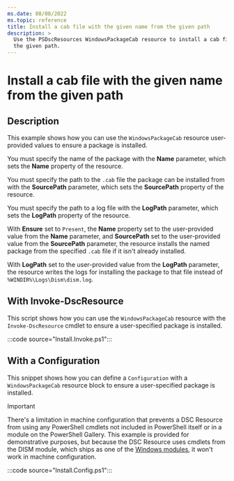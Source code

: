 ```yaml
---
ms.date: 08/08/2022
ms.topic: reference
title: Install a cab file with the given name from the given path
description: >
  Use the PSDscResources WindowsPackageCab resource to install a cab file with the given name from
  the given path.
---
```


# Install a cab file with the given name from the given path

## Description

This example shows how you can use the `WindowsPackageCab` resource user-provided values to ensure a
package is installed.

You must specify the name of the package with the **Name** parameter, which sets the **Name**
property of the resource.

You must specify the path to the `.cab` file the package can be installed from with the
**SourcePath** parameter, which sets the **SourcePath** property of the resource.

You must specify the path to a log file with the **LogPath** parameter, which sets the **LogPath**
property of the resource.

With **Ensure** set to `Present`, the **Name** property set to the user-provided value from the
**Name** parameter, and **SourcePath** set to the user-provided value from the **SourcePath**
parameter, the resource installs the named package from the specified `.cab` file if it isn't
already installed.

With **LogPath** set to the user-provided value from the **LogPath** parameter, the resource writes
the logs for installing the package to that file instead of `%WINDIR%\Logs\Dism\dism.log`.

## With Invoke-DscResource

This script shows how you can use the `WindowsPackageCab` resource with the `Invoke-DscResource`
cmdlet to ensure a user-specified package is installed.

:::code source="Install.Invoke.ps1":::

## With a Configuration

This snippet shows how you can define a `Configuration` with a `WindowsPackageCab` resource block to
ensure a user-specified package is installed.

> [!IMPORTANT]
> There's a limitation in machine configuration that prevents a DSC Resource from using any
> PowerShell cmdlets not included in PowerShell itself or in a module on the PowerShell Gallery.
> This example is provided for demonstrative purposes, but because the DSC Resource uses cmdlets
> from the DISM module, which ships as one of the [Windows modules][1], it won't work in machine
> configuration.

:::code source="Install.Config.ps1":::

<!-- Reference Links -->

[1]: /powershell/windows/module-compatibility#module-list
